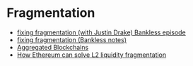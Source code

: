 # Fragmentation
* [fixing fragmentation (with Justin Drake) Bankless episode](https://www.bankless.com/fragmentation)
* [fixing fragmentation (Bankless notes)](https://docs.google.com/document/d/164md3gowieQUIQLUIedQxrxsZEtpPZgDWkJVU4Lh_sA/edit)
* [Aggregated Blockchains](https://mirror.xyz/0xfa892B19c72c2D2C6B10dFce8Ff8E7a955b58A61/TXMyZhhRFa-bjr7YHwmJpKBwt2-_ysirbh_VpNy3qZY)
* [How Ethereum can solve L2 liquidity fragmentation](https://paragraph.xyz/@blueyard/how-ethereum-can-solve-l2-liquidity-fragmentation)